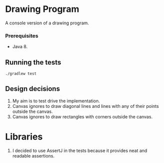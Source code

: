 # Drawing Program

A console version of a drawing program.

### Prerequisites

- Java 8.

## Running the tests

```
./gradlew test
```


## Design decisions 

1. My aim is to test drive the implementation.
2. Canvas ignores to draw diagonal lines and lines with any of their points outside the canvas.
3. Canvas ignores to draw rectangles with corners outside the canvas.

# Libraries
1. I decided to use AssertJ in the tests because it provides neat and readable assertions.